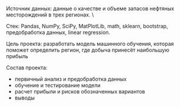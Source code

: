Источник данных: данные о качестве и объеме запасов нефтяных месторождений в трех регионах. \

Стек: Pandas, NumPy, SciPy, MatPlotLib, math, sklearn, bootstrap, предобработка данных, linear regression.

Цель проекта: разработать модель машинного обучения, которая поможет определить регион, где добыча принесёт наибольшую прибыль

Состав проекта:
- первичный анализ и предобработка данных
- обучение и тестирование модели
- расчет прибыли и рисков обозначенных вариантов
- выводы

